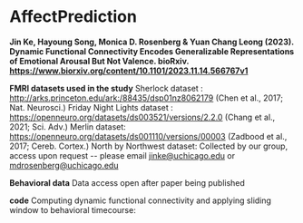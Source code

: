 # AffectPrediction

**Jin Ke, Hayoung Song, Monica D. Rosenberg & Yuan Chang Leong (2023). Dynamic Functional Connectivity Encodes Generalizable Representations of Emotional Arousal But Not Valence. bioRxiv. https://www.biorxiv.org/content/10.1101/2023.11.14.566767v1**

**FMRI datasets used in the study**
Sherlock dataset : http://arks.princeton.edu/ark:/88435/dsp01nz8062179 (Chen et al., 2017; Nat. Neurosci.)
Friday Night Lights dataset : https://openneuro.org/datasets/ds003521/versions/2.2.0 (Chang et al., 2021; Sci. Adv.)
Merlin dataset: https://openneuro.org/datasets/ds001110/versions/00003 (Zadbood et al., 2017; Cereb. Cortex.)
North by Northwest dataset: Collected by our group, access upon request -- please email jinke@uchicago.edu or mdrosenberg@uchicago.edu

**Behavioral data**
Data access open after paper being published

**code**
Computing dynamic functional connectivity and applying sliding window to behavioral timecourse: 
